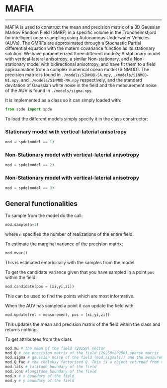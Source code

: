 # MAFIA
---
MAFIA is used to construct the mean and precision matrix of a 3D Gaussian Markov Random Field (GMRF) in a specific volume in the Trondheimsfjord for intelligent ocean sampling using Autonomous Underwater Vehicles (AUVs).
The GMRFs are approximated through a Stochastic Partial differential equation with the matérn covariance function as its stationary solution. 
We have parameterized three different models; A stationary model with vertical-lateral anisotropy, a similar Non-stationary, and a Non-stationary model with bidirectional anisotropy, and have fit them to a field approximation from a complex numerical ocean model (SINMOD).
The precision matrix is found in `./models/SINMOD-SA.npy`, `./models/SINMOD-NI.npy`, and `./models/SINMOD-NA.npy` respectively, and the standard devitation of Gaussian white noise in the field and the measurement noise of the AUV is found in `./models/sigma.npy`.

It is implemented as a class so it can simply loaded with:
```python
from spde import spde
```

To load the different models simply specify it in the class constructor:

### Stationary model with vertical-laterial anisotropy

```python
mod = spde(model == 1)
```

### Non-Stationary model with vertical-laterial anisotropy

```python
mod = spde(model == 2)
```

### Non-Stationary model with vertical-laterial anisotropy

```python
mod = spde(model == 3)
```

## General functionalities
To sample from the model do the call:
```python
mod.sample(n=1)
```
where `n` specifies the number of realizations of the entire field.

To estimate the marginal variance of the precision matrix:
```python
mod.mvar()
```
This is estimated empricically with the samples from the model. 

To get the candidate variance given that you have sampled in a point `pos` within the field:
```python
mod.candidate(pos = [xi,yi,zi])
```
This can be used to find the points which are most informative.

When the AUV has sampled a point it can update the field with:
```python
mod.update(rel = measurement, pos = [xi,yi,zi])
```
This updates the mean and precision matrix of the field within the class and returns nothing. 

To get attributees from the class
```python
mod.mu # the mean of the field (20250) vector
mod.Q # the precision matrix of the field (20250x20250) sparse matrix
mod.sigma # gaussian noise of the field (mod.sigma[1]) and the measurement noise of the AUV (mod.sigma[0])
mod.Q_fac # the choleksy factorized Q. This is a object returned from the C library cholmod
mod.lats # latitude boundary of the field
mod.lons #longitude boundary of the field 
mod.x # x boundary of the field
mod.y # y boundary of the field
```


